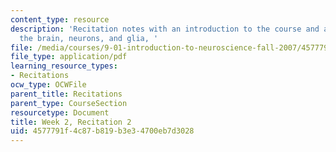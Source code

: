 ```yaml
---
content_type: resource
description: 'Recitation notes with an introduction to the course and a review of
  the brain, neurons, and glia, '
file: /media/courses/9-01-introduction-to-neuroscience-fall-2007/4577791f4c87b819b3e34700eb7d3028_wk02_9_01_r01.pdf
file_type: application/pdf
learning_resource_types:
- Recitations
ocw_type: OCWFile
parent_title: Recitations
parent_type: CourseSection
resourcetype: Document
title: Week 2, Recitation 2
uid: 4577791f-4c87-b819-b3e3-4700eb7d3028
---
```

